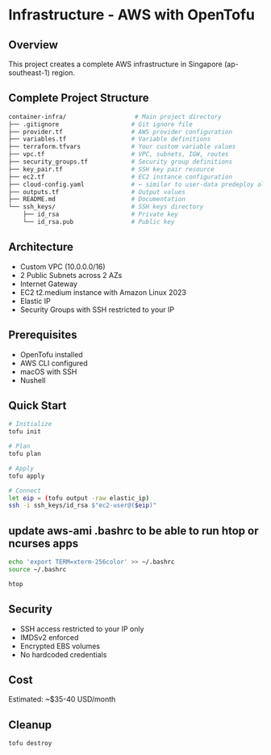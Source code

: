 # Infrastructure - AWS with OpenTofu

## Overview

This project creates a complete AWS infrastructure in Singapore (ap-southeast-1) region.

## Complete Project Structure

```sh
container-infra/                   # Main project directory
├── .gitignore                    # Git ignore file
├── provider.tf                   # AWS provider configuration
├── variables.tf                  # Variable definitions
├── terraform.tfvars              # Your custom variable values
├── vpc.tf                        # VPC, subnets, IGW, routes
├── security_groups.tf            # Security group definitions
├── key_pair.tf                   # SSH key pair resource
├── ec2.tf                        # EC2 instance configuration
├── cloud-config.yaml             # ← similar to user-data predeploy all defined service/tools 
├── outputs.tf                    # Output values
├── README.md                     # Documentation
└── ssh_keys/                     # SSH keys directory
    ├── id_rsa                    # Private key
    └── id_rsa.pub                # Public key
```

## Architecture

- Custom VPC (10.0.0.0/16)
- 2 Public Subnets across 2 AZs
- Internet Gateway
- EC2 t2.medium instance with Amazon Linux 2023
- Elastic IP
- Security Groups with SSH restricted to your IP

## Prerequisites

- OpenTofu installed
- AWS CLI configured
- macOS with SSH
- Nushell

## Quick Start

```sh
# Initialize
tofu init

# Plan
tofu plan

# Apply
tofu apply

# Connect
let eip = (tofu output -raw elastic_ip)
ssh -i ssh_keys/id_rsa $"ec2-user@($eip)"
```

## update aws-ami .bashrc to be able to run htop or ncurses apps

```sh
echo 'export TERM=xterm-256color' >> ~/.bashrc
source ~/.bashrc

htop
```

## Security

- SSH access restricted to your IP only
- IMDSv2 enforced
- Encrypted EBS volumes
- No hardcoded credentials

## Cost

Estimated: ~$35-40 USD/month

## Cleanup

```sh
tofu destroy
```
